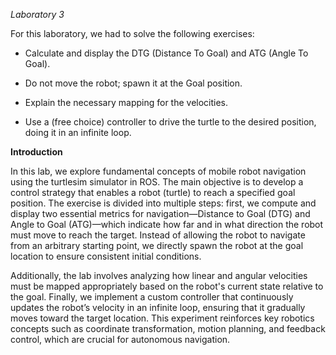 *Laboratory 3*

For this laboratory, we had to solve the following exercises:

* Calculate and display the DTG (Distance To Goal) and ATG (Angle To Goal).

* Do not move the robot; spawn it at the Goal position.

* Explain the necessary mapping for the velocities.

* Use a (free choice) controller to drive the turtle to the desired position, doing it in an infinite loop.

**Introduction**

In this lab, we explore fundamental concepts of mobile robot navigation using the turtlesim simulator in ROS. The main objective is to develop a control strategy that enables a robot (turtle) to reach a specified goal position. The exercise is divided into multiple steps: first, we compute and display two essential metrics for navigation—Distance to Goal (DTG) and Angle to Goal (ATG)—which indicate how far and in what direction the robot must move to reach the target. Instead of allowing the robot to navigate from an arbitrary starting point, we directly spawn the robot at the goal location to ensure consistent initial conditions.

Additionally, the lab involves analyzing how linear and angular velocities must be mapped appropriately based on the robot's current state relative to the goal. Finally, we implement a custom controller that continuously updates the robot’s velocity in an infinite loop, ensuring that it gradually moves toward the target location. This experiment reinforces key robotics concepts such as coordinate transformation, motion planning, and feedback control, which are crucial for autonomous navigation.
